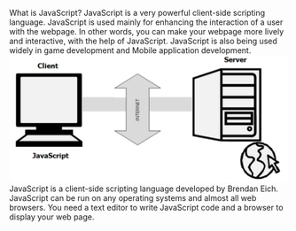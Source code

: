 What is JavaScript?
JavaScript is a very powerful client-side scripting language. JavaScript is used mainly for enhancing the interaction of a user with the webpage. In other words, you can make your webpage more lively and interactive, with the help of JavaScript. JavaScript is also being used widely in game development and Mobile application development.
![](04.png)
JavaScript is a client-side scripting language developed by Brendan Eich.
JavaScript can be run on any operating systems and almost all web browsers.
You need a text editor to write JavaScript code and a browser to display your web page.
